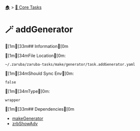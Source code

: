 <!--startTocHeader-->
[🏠](../README.md) > [🥝 Core Tasks](README.md)
# 🪄 addGenerator
<!--endTocHeader-->

[1m[33m## Information[0m

[1m[34mFile Location[0m:

    ~/.zaruba/zaruba-tasks/make/generator/task.addGenerator.yaml

[1m[34mShould Sync Env[0m:

    false

[1m[34mType[0m:

    wrapper


[1m[33m## Dependencies[0m

* [makeGenerator](make-generator.md)
* [zrbShowAdv](zrb-show-adv.md)
